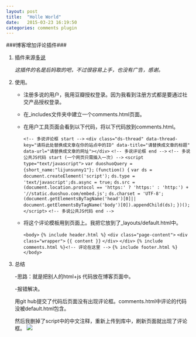 ```yaml
---
layout: post
title:  "Holle World"
date:   2015-03-23 16:19:50
categories: comments plugin
---
```

###博客增加评论插件###


1. 插件来源[多说](http://dev.duoshuo.com/)

	*这插件的名是后妈取的吧，不过很容易上手，也没有广告，感谢。*
1. 使用。
	
	- 注册多说的用户，我用豆瓣授权登录。因为我看到注册方式都是要通过社交产品授权登录。
	- 在_includes文件夹中建立一个comments.html页面。
	- 在用户工具页面会看到以下代码，将以下代码放到comments.html。
	
		`<!-- 多说评论框 start -->`
		`<div class="ds-thread" data-thread-key="请将此处替换成文章在你的站点中的ID" data-title="请替换成文章的标题" data-url="请替换成文章的网址"></div>`
		`<!-- 多说评论框 end -->`
		`<!-- 多说公共JS代码 start (一个网页只需插入一次) -->`
		`<script type="text/javascript">`
		`var duoshuoQuery = {short_name:"lijunsunny1"};`
		`(function() {`
		`var ds = document.createElement('script');`
		`ds.type = 'text/javascript';ds.async = true;`
		`ds.src = (document.location.protocol == 'https:' ? 'https:' : 'http:') + '//static.duoshuo.com/embed.js';`
		`ds.charset = 'UTF-8';`
		`(document.getElementsByTagName('head')[0]|| document.getElementsByTagName('body')[0]).appendChild(ds);`
		`})();`
		`</script>`
		`<!-- 多说公共JS代码 end -->`
	
	- 将这个评论模板用到页面上。我把它放到了_layouts/default.html中。
		
		`<body>`
	    `{% include header.html %}`
	    `<div class="page-content">`
	      `<div class="wrapper">`
	        `{{ content }}`
	      `</div>`
	    `</div>`
		`{% include comments.html %}<!-- 评论在这里 -->`
	    `{% include footer.html %}`
		`</body>`
1. 总结
	
	-思路：就是把别人的html+js 代码放在博客页面中。

	-报错解决。
	
	用git hub提交了代码后页面没有出现评论框。comments.html中评论的代码没被default.html包含。
	
	然后我删掉了script中的中文注释，重新上传到库中，刷新页面就出现了评论框。
	![](http://i.imgur.com/YJU2C1j.png)  

	
	    	


